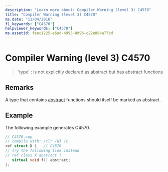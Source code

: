 ```yaml
---
description: "Learn more about: Compiler Warning (level 3) C4570"
title: "Compiler Warning (level 3) C4570"
ms.date: "11/04/2016"
f1_keywords: ["C4570"]
helpviewer_keywords: ["C4570"]
ms.assetid: feec1225-e6ad-4995-8d96-c22e864a77bd
---
```

# Compiler Warning (level 3) C4570

> 'type' : is not explicitly declared as abstract but has abstract functions

## Remarks

A type that contains [abstract](../../extensions/abstract-cpp-component-extensions.md) functions should itself be marked as abstract.

## Example

The following example generates C4570.

```cpp
// C4570.cpp
// compile with: /clr /W3 /c
ref struct X {   // C4570
// try the following line instead
// ref class X abstract {
   virtual void f() abstract;
};
```
